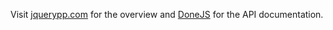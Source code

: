 Visit [jquerypp.com](http://jquerypp.com) for the overview and [DoneJS](http://donejs.com#!jquerypp) for the
API documentation.
